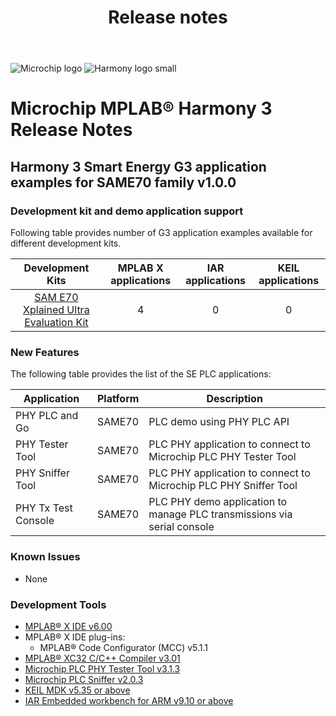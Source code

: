 ﻿---
title: Release notes
nav_order: 99
---

![Microchip logo](https://raw.githubusercontent.com/wiki/Microchip-MPLAB-Harmony/Microchip-MPLAB-Harmony.github.io/images/microchip_logo.png)
![Harmony logo small](https://raw.githubusercontent.com/wiki/Microchip-MPLAB-Harmony/Microchip-MPLAB-Harmony.github.io/images/microchip_mplab_harmony_logo_small.png)

# Microchip MPLAB® Harmony 3 Release Notes

## Harmony 3 Smart Energy G3 application examples for SAME70 family v1.0.0

### Development kit and demo application support

Following table provides number of G3 application examples available for different development kits.

| Development Kits  | MPLAB X applications | IAR applications | KEIL applications |
|:-----------------:|:-------------------:|:----------------:|:-----------------:|
| [SAM E70 Xplained Ultra Evaluation Kit](https://www.microchip.com/DevelopmentTools/ProductDetails/PartNO/DM320113) | 4 | 0 | 0 |

### New Features

The following table provides the list of the SE PLC applications:

| Application                 | Platform                        | Description                                                          |
| ------------ | ------------ | ------------ |
| PHY PLC and Go         | SAME70                  | PLC demo using PHY PLC API |
| PHY Tester Tool         | SAME70                  | PLC PHY  application to connect to Microchip PLC PHY Tester Tool |
| PHY Sniffer Tool         | SAME70                  | PLC PHY  application to connect to Microchip PLC PHY Sniffer Tool |
| PHY Tx Test Console         | SAME70                  | PLC PHY demo application to manage PLC transmissions via serial console |

### Known Issues

- None

### Development Tools

- [MPLAB® X IDE v6.00](https://www.microchip.com/mplab/mplab-x-ide)
- MPLAB® X IDE plug-ins:
  - MPLAB® Code Configurator (MCC) v5.1.1
- [MPLAB® XC32 C/C++ Compiler v3.01](https://www.microchip.com/mplab/compilers)
- [Microchip PLC PHY Tester Tool v3.1.3](https://www.microchip.com/en-us/software-library/se_plc_phy_tester_tool)
- [Microchip PLC Sniffer v2.0.3](https://www.microchip.com/en-us/software-library/se_plc_sniffer)
- [KEIL MDK v5.35 or above](https://www2.keil.com/mdk5)
- [IAR Embedded workbench for ARM v9.10 or above](https://www.iar.com/iar-embedded-workbench/#!?architecture=Arm)

